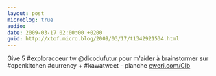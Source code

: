 ```yaml
---
layout: post
microblog: true
audio: 
date: 2009-03-17 02:00:00 +0200
guid: http://xtof.micro.blog/2009/03/17/t1342921534.html
---
```

Give 5 #exploracoeur tw @dicodufutur pour m'aider à brainstormer sur #openkitchen #currency  + #kawatweet - planche [eweri.com/Clb](http://eweri.com/Clb)
